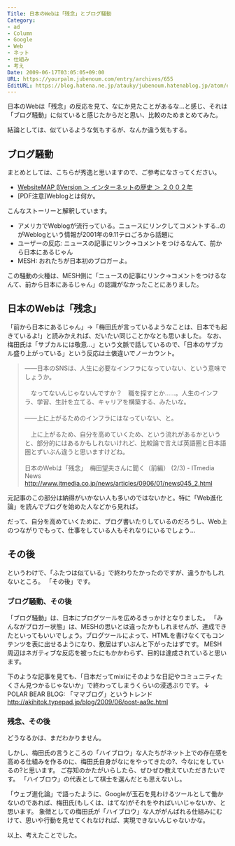 ```yaml
---
Title: 日本のWebは「残念」とブログ騒動
Category:
- ad
- Column
- Google
- Web
- ネット
- 仕組み
- 考え
Date: 2009-06-17T03:05:05+09:00
URL: https://yourpalm.jubenoum.com/entry/archives/655
EditURL: https://blog.hatena.ne.jp/atauky/jubenoum.hatenablog.jp/atom/entry/6653458415120885339
---
```


日本のWebは「残念」の反応を見て、なにか見たことがあるな...と感じ、それは「ブログ騒動」に似ていると感じたからだと思い、比較のためまとめてみた。

結論としては、似ているような気もするが、なんか違う気もする。

<h2>ブログ騒動</h2>

まとめとしては、こちらが秀逸と思いますので、ご参考になさってください。
<ul>
	<li><a href="http://websitemap.michikusa.jp/history/2002.html#021102" title="WebsiteMAP βVersion ＞ インターネットの歴史 ＞ ２００２年">WebsiteMAP βVersion ＞ インターネットの歴史 ＞ ２００２年</a></li>
	<li>[PDF注意]Weblogとは何か。</li>
</ul>

こんなストーリーと解釈しています。
<ul>
	<li>アメリカでWeblogが流行っている。ニュースにリンクしてコメントする..のがWeblogという情報が2001年の9.11テロごろから話題に</li>
	<li>ユーザーの反応: ニュースの記事にリンク→コメントをつけるなんて、前から日本にあるじゃん</li>
	<li>MESH: おれたちが日本初のブロガーよ。</li>
</ul>
この騒動の火種は、MESH側に「ニュースの記事にリンク→コメントをつけるなんて、前から日本にあるじゃん」の認識がなかったことにありました。

<h2>日本のWebは「残念」</h2>
「前から日本にあるじゃん」→「梅田氏が言っているようなことは、日本でも起きているよ!」と読みかえれば、だいたい同じことかなとも思いました。
なお、梅田氏は「サブカルには敬意...」という文脈で話しているので、「日本のサブカル盛り上がっている」という反応は土俵違いでノーカウント。

<blockquote cite="http://www.itmedia.co.jp/news/articles/0906/01/news045_2.html" title="日本のWebは「残念」　梅田望夫さんに聞く（前編） (2/3) - ITmedia News">――日本のSNSは、人生に必要なインフラになっていない、という意味でしょうか。 <br />
 <br />
　なってないんじゃないんですか？　職を探すとか……。人生のインフラ、学習、生計を立てる、キャリアを構築する、みたいな。 <br />
 <br />
――上に上がるためのインフラにはなっていない、と。 <br />
 <br />
　上に上がるため、自分を高めていくため、という流れがあるかというと、部分的にはあるかもしれないけれど、比較論で言えば英語圏と日本語圏とずいぶん違うと思いますけどね。<br /><br />日本のWebは「残念」　梅田望夫さんに聞く（前編） (2/3) - ITmedia News
<a href="http://www.itmedia.co.jp/news/articles/0906/01/news045_2.html" title="日本のWebは「残念」　梅田望夫さんに聞く（前編） (2/3) - ITmedia News">http://www.itmedia.co.jp/news/articles/0906/01/news045_2.html</a></blockquote>

元記事のこの部分は納得がいかない人も多いのではないかと。特に「Web進化論」を読んでブログを始めた人などから見れば。

だって、自分を高めていくために、ブログ書いたりしているのだろうし、Web上のつながりでもって、仕事をしている人もそれなりにいるでしょう...

<!--more-->


<h2>その後</h2>
というわけで、「ふたつは似ている」で終わりたかったのですが、違うかもしれないところ。
「その後」です。

<h3>ブログ騒動、その後</h3>
「ブログ騒動」は、日本にブログツールを広めるきっかけとなりました。
「みんながブロガー状態」は、MESHの思いとは違ったかもしれませんが、達成できたといってもいいでしょう。ブログツールによって、HTMLを書けなくてもコンテンツを表に出せるようになり、敷居はずいぶんと下がったはずです。
MESH周辺はネガティブな反応を被ったにもかかわらず、目的は達成されていると思います。

下のような記事を見ても、「日本だってmixiにそのような日記やコミュニティたくさん見つかるじゃないか」で終わってしまうくらいの浸透ぶりです。
↓
POLAR BEAR BLOG: 「ママブログ」というトレンド
<a href="http://akihitok.typepad.jp/blog/2009/06/post-aa9c.html">http://akihitok.typepad.jp/blog/2009/06/post-aa9c.html</a>

<h3>残念、その後</h3>

どうなるかは、まだわかりません。

しかし、梅田氏の言うところの「ハイブロウ」な人たちがネット上での存在感を高める仕組みを作るのに、梅田氏自身がなにをやってきたの?、今なにをしているの?と思います。
ご存知のかたがいらしたら、ぜひぜひ教えていただきたいです。
「ハイブロウ」の代表として棋士を選んだとも思えないし。

「ウェブ進化論」で語ったように、Googleが玉石を見わけるツールとして働かないのであれば、梅田氏(もしくは、はてな)がそれをやればいいじゃないか、と思います。
象徴としての梅田氏が「ハイブロウ」な人ががんばれる仕組みにむけて、思いや行動を見せてくれなければ、実現できないんじゃないかな。

以上、考えたことでした。


